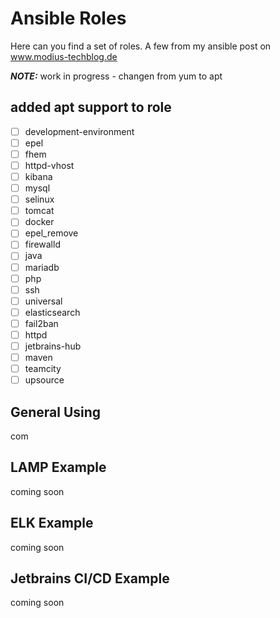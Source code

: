 # Ansible Roles 

Here can you find a set of roles. A few from my ansible post on www.modius-techblog.de

**_NOTE:_** work in progress - changen from yum to apt 


## added apt support to role


- [ ] development-environment  
- [ ] epel         
- [ ] fhem       
- [ ] httpd-vhost    
- [ ] kibana   
- [ ] mysql      
- [ ] selinux   
- [ ] tomcat
- [ ] docker                   
- [ ] epel_remove  
- [ ] firewalld  
- [ ] java           
- [ ] mariadb  
- [ ] php        
- [ ] ssh       
- [ ] universal
- [ ] elasticsearch            
- [ ] fail2ban     
- [ ] httpd      
- [ ] jetbrains-hub  
- [ ] maven    
- [ ] teamcity  
- [ ] upsource

## General Using

com

## LAMP Example

coming soon

## ELK Example

coming soon

## Jetbrains CI/CD Example

coming soon
